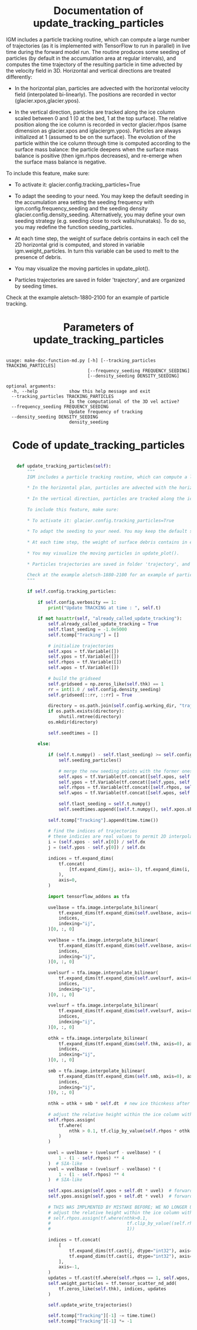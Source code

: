 

### <h1 align="center" id="title"> Documentation of update_tracking_particles </h1>



IGM includes a particle tracking routine, which can compute a large number of trajectories (as it is implemented with TensorFlow to run in parallel) in live time during the forward model run. The routine produces some seeding of particles (by default in the accumulation area at regular intervals), and computes the time trajectory of the resulting particle in time advected by the velocity field in 3D. Horizontal and vertical directions are treated differently:

* In the horizontal plan, particles are advected with the horizontal velocity field (interpolated bi-linearly). The positions are recorded in vector (glacier.xpos,glacier.ypos).

* In the vertical direction, particles are tracked along the ice column scaled between 0 and 1 (0 at the bed, 1 at the top surface). The relative position along the ice column is recorded in vector glacier.rhpos (same dimension as glacier.xpos and iglaciergm.ypos). Particles are always initialized at 1 (assumed to be on the surface). The evolution of the particle within the ice column through time is computed according to the surface mass balance: the particle deepens when the surface mass balance is positive (then igm.rhpos decreases), and re-emerge when the surface mass balance is negative.  

To include this feature, make sure:

* To activate it: glacier.config.tracking_particles=True

* To adapt the seeding to your need. You may keep the default seeding in the accumulation area setting the seeding frequency with igm.config.frequency_seeding and the seeding density glacier.config.density_seeding. Alternatively, you may define your own seeding strategy (e.g. seeding close to rock walls/nunataks). To do so, you may redefine the function seeding_particles.

* At each time step, the weight of surface debris contains in each cell the 2D horizontal grid is computed, and stored in variable igm.weight_particles. In turn this variable can be used to melt to the presence of debris.

* You may visualize the moving particles in update_plot(). 

* Particles trajectories are saved in folder 'trajectory', and are organized by seeding times.

Check at the example aletsch-1880-2100 for an example of particle tracking.



### <h1 align="center" id="title"> Parameters of update_tracking_particles </h1>


``` 

usage: make-doc-function-md.py [-h] [--tracking_particles TRACKING_PARTICLES]
                               [--frequency_seeding FREQUENCY_SEEDING]
                               [--density_seeding DENSITY_SEEDING]

optional arguments:
  -h, --help            show this help message and exit
  --tracking_particles TRACKING_PARTICLES
                        Is the computational of the 3D vel active?
  --frequency_seeding FREQUENCY_SEEDING
                        Update frequency of tracking
  --density_seeding DENSITY_SEEDING
                        density_seeding
``` 



### <h1 align="center" id="title"> Code of update_tracking_particles </h1>


```python 

    def update_tracking_particles(self):
        """
        IGM includes a particle tracking routine, which can compute a large number of trajectories (as it is implemented with TensorFlow to run in parallel) in live time during the forward model run. The routine produces some seeding of particles (by default in the accumulation area at regular intervals), and computes the time trajectory of the resulting particle in time advected by the velocity field in 3D. Horizontal and vertical directions are treated differently:
        
        * In the horizontal plan, particles are advected with the horizontal velocity field (interpolated bi-linearly). The positions are recorded in vector (glacier.xpos,glacier.ypos).
        
        * In the vertical direction, particles are tracked along the ice column scaled between 0 and 1 (0 at the bed, 1 at the top surface). The relative position along the ice column is recorded in vector glacier.rhpos (same dimension as glacier.xpos and iglaciergm.ypos). Particles are always initialized at 1 (assumed to be on the surface). The evolution of the particle within the ice column through time is computed according to the surface mass balance: the particle deepens when the surface mass balance is positive (then igm.rhpos decreases), and re-emerge when the surface mass balance is negative.  
        
        To include this feature, make sure:
        
        * To activate it: glacier.config.tracking_particles=True
        
        * To adapt the seeding to your need. You may keep the default seeding in the accumulation area setting the seeding frequency with igm.config.frequency_seeding and the seeding density glacier.config.density_seeding. Alternatively, you may define your own seeding strategy (e.g. seeding close to rock walls/nunataks). To do so, you may redefine the function seeding_particles.
        
        * At each time step, the weight of surface debris contains in each cell the 2D horizontal grid is computed, and stored in variable igm.weight_particles. In turn this variable can be used to melt to the presence of debris.
        
        * You may visualize the moving particles in update_plot(). 
        
        * Particles trajectories are saved in folder 'trajectory', and are organized by seeding times.
        
        Check at the example aletsch-1880-2100 for an example of particle tracking.
        """
        
        if self.config.tracking_particles:
    
            if self.config.verbosity == 1:
                print("Update TRACKING at time : ", self.t)
    
            if not hasattr(self, "already_called_update_tracking"):
                self.already_called_update_tracking = True
                self.tlast_seeding = -1.0e5000
                self.tcomp["Tracking"] = []
    
                # initialize trajectories
                self.xpos = tf.Variable([])
                self.ypos = tf.Variable([])
                self.rhpos = tf.Variable([])
                self.wpos = tf.Variable([])
    
                # build the gridseed
                self.gridseed = np.zeros_like(self.thk) == 1
                rr = int(1.0 / self.config.density_seeding)
                self.gridseed[::rr, ::rr] = True
    
                directory = os.path.join(self.config.working_dir, "trajectories")
                if os.path.exists(directory):
                    shutil.rmtree(directory)
                os.mkdir(directory)
    
                self.seedtimes = []
    
            else:
    
                if (self.t.numpy() - self.tlast_seeding) >= self.config.frequency_seeding:
                    self.seeding_particles()
    
                    # merge the new seeding points with the former ones
                    self.xpos = tf.Variable(tf.concat([self.xpos, self.nxpos], axis=-1))
                    self.ypos = tf.Variable(tf.concat([self.ypos, self.nypos], axis=-1))
                    self.rhpos = tf.Variable(tf.concat([self.rhpos, self.nrhpos], axis=-1))
                    self.wpos = tf.Variable(tf.concat([self.wpos, self.nwpos], axis=-1))
    
                    self.tlast_seeding = self.t.numpy()
                    self.seedtimes.append([self.t.numpy(), self.xpos.shape[0]])
    
                self.tcomp["Tracking"].append(time.time())
    
                # find the indices of trajectories
                # these indicies are real values to permit 2D interpolations
                i = (self.xpos - self.x[0]) / self.dx
                j = (self.ypos - self.y[0]) / self.dx
    
                indices = tf.expand_dims(
                    tf.concat(
                        [tf.expand_dims(j, axis=-1), tf.expand_dims(i, axis=-1)], axis=-1
                    ),
                    axis=0,
                )
    
                import tensorflow_addons as tfa
    
                uvelbase = tfa.image.interpolate_bilinear(
                    tf.expand_dims(tf.expand_dims(self.uvelbase, axis=0), axis=-1),
                    indices,
                    indexing="ij",
                )[0, :, 0]
    
                vvelbase = tfa.image.interpolate_bilinear(
                    tf.expand_dims(tf.expand_dims(self.vvelbase, axis=0), axis=-1),
                    indices,
                    indexing="ij",
                )[0, :, 0]
    
                uvelsurf = tfa.image.interpolate_bilinear(
                    tf.expand_dims(tf.expand_dims(self.uvelsurf, axis=0), axis=-1),
                    indices,
                    indexing="ij",
                )[0, :, 0]
    
                vvelsurf = tfa.image.interpolate_bilinear(
                    tf.expand_dims(tf.expand_dims(self.vvelsurf, axis=0), axis=-1),
                    indices,
                    indexing="ij",
                )[0, :, 0]
    
                othk = tfa.image.interpolate_bilinear(
                    tf.expand_dims(tf.expand_dims(self.thk, axis=0), axis=-1),
                    indices,
                    indexing="ij",
                )[0, :, 0]
    
                smb = tfa.image.interpolate_bilinear(
                    tf.expand_dims(tf.expand_dims(self.smb, axis=0), axis=-1),
                    indices,
                    indexing="ij",
                )[0, :, 0]
    
                nthk = othk + smb * self.dt  # new ice thicnkess after smb update
    
                # adjust the relative height within the ice column with smb
                self.rhpos.assign(
                    tf.where(
                        nthk > 0.1, tf.clip_by_value(self.rhpos * othk / nthk, 0, 1), 1
                    )
                )
    
                uvel = uvelbase + (uvelsurf - uvelbase) * (
                    1 - (1 - self.rhpos) ** 4
                )  # SIA-like
                vvel = vvelbase + (vvelsurf - vvelbase) * (
                    1 - (1 - self.rhpos) ** 4
                )  # SIA-like
    
                self.xpos.assign(self.xpos + self.dt * uvel)  # forward euler
                self.ypos.assign(self.ypos + self.dt * vvel)  # forward euler
    
                # THIS WAS IMPLMENTED BY MISTAKE BEFORE; WE NO LONGER USE THE VERTICAL VELOCITY
                # adjust the relative height within the ice column with the verticial velocity
                # self.rhpos.assign(tf.where(nthk>0.1,
                #                             tf.clip_by_value((self.rhpos*nthk+self.dt*wvel)/nthk,0,1),
                #                             1))
    
                indices = tf.concat(
                    [
                        tf.expand_dims(tf.cast(j, dtype="int32"), axis=-1),
                        tf.expand_dims(tf.cast(i, dtype="int32"), axis=-1),
                    ],
                    axis=-1,
                )
                updates = tf.cast(tf.where(self.rhpos == 1, self.wpos, 0), dtype="float32")
                self.weight_particles = tf.tensor_scatter_nd_add(
                    tf.zeros_like(self.thk), indices, updates
                )

                self.update_write_trajectories()
    
                self.tcomp["Tracking"][-1] -= time.time()
                self.tcomp["Tracking"][-1] *= -1

``` 

